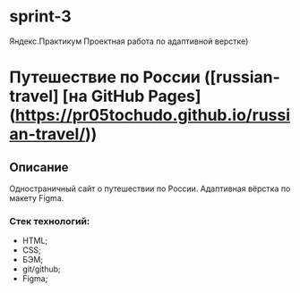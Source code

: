 # sprint-3
Яндекс.Практикум Проектная работа по адаптивной верстке)

# Путешествие по России ([russian-travel] [на GitHub Pages] (https://pr05tochudo.github.io/russian-travel/))



## Описание
Одностраничный сайт о путешествии по России. Адаптивная вёрстка по макету Figma.

### Стек технологий:
* HTML;
* CSS;
* БЭМ;
* git/github;
* Figma;
